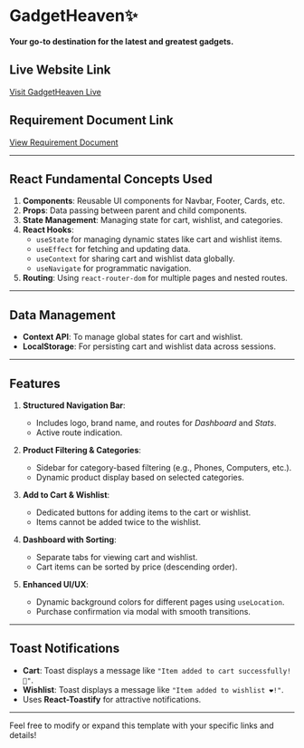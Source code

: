 # GadgetHeaven✨

**Your go-to destination for the latest and greatest gadgets.**

## Live Website Link
[Visit GadgetHeaven Live](https://your-live-website-link.com)

## Requirement Document Link
[View Requirement Document](https://your-requirement-document-link.com)

---

## React Fundamental Concepts Used
1. **Components**: Reusable UI components for Navbar, Footer, Cards, etc.
2. **Props**: Data passing between parent and child components.
3. **State Management**: Managing state for cart, wishlist, and categories.
4. **React Hooks**:
   - `useState` for managing dynamic states like cart and wishlist items.
   - `useEffect` for fetching and updating data.
   - `useContext` for sharing cart and wishlist data globally.
   - `useNavigate` for programmatic navigation.
5. **Routing**: Using `react-router-dom` for multiple pages and nested routes.

---

## Data Management
- **Context API**: To manage global states for cart and wishlist.
- **LocalStorage**: For persisting cart and wishlist data across sessions.

---

## Features
1. **Structured Navigation Bar**:
   - Includes logo, brand name, and routes for *Dashboard* and *Stats*.
   - Active route indication.

2. **Product Filtering & Categories**:
   - Sidebar for category-based filtering (e.g., Phones, Computers, etc.).
   - Dynamic product display based on selected categories.

3. **Add to Cart & Wishlist**:
   - Dedicated buttons for adding items to the cart or wishlist.
   - Items cannot be added twice to the wishlist.

4. **Dashboard with Sorting**:
   - Separate tabs for viewing cart and wishlist.
   - Cart items can be sorted by price (descending order).

5. **Enhanced UI/UX**:
   - Dynamic background colors for different pages using `useLocation`.
   - Purchase confirmation via modal with smooth transitions.

---

## Toast Notifications
- **Cart**: Toast displays a message like `"Item added to cart successfully! 🛒"`.
- **Wishlist**: Toast displays a message like `"Item added to wishlist ❤️!"`.
- Uses **React-Toastify** for attractive notifications.

---

Feel free to modify or expand this template with your specific links and details!
